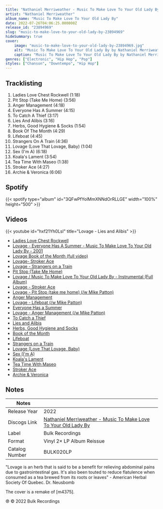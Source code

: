 ```yaml
---
title: "Nathaniel Merriweather - Music To Make Love To Your Old Lady By"
artist: "Nathaniel Merriweather"
album_name: "Music To Make Love To Your Old Lady By"
date: 2022-07-26T04:06:25.000000Z
release_id: "23894969"
slug: "music-to-make-love-to-your-old-lady-by-23894969"
hideSummary: true
cover:
    image: "music-to-make-love-to-your-old-lady-by-23894969.jpg"
    alt: "Music To Make Love To Your Old Lady By by Nathaniel Merriweather"
    caption: "Music To Make Love To Your Old Lady By by Nathaniel Merriweather"
genres: ["Electronic", "Hip Hop", "Pop"]
styles: ["Chanson", "Downtempo", "Hip Hop"]
---
```


## Tracklisting
1. Ladies Love Chest Rockwell (1:18)
2. Pit Stop (Take Me Home) (3:56)
3. Anger Management (4:18)
4. Everyone Has A Summer (4:15)
5. To Catch A Thief (3:17)
6. Lies And Alibis (3:16)
7. Herbs, Good Hygiene & Socks (1:54)
8. Book Of The Month (4:29)
9. Lifeboat (4:45)
10. Strangers On A Train (4:36)
11. Lovage (Love That Lovage, Baby) (1:04)
12. Sex (I'm A) (6:18)
13. Koala's Lament (3:54)
14. Tea Time With Maseo (1:38)
15. Stroker Ace (4:27)
16. Archie & Veronica (6:06)


## Spotify
{{< spotify type="album" id="3QFwPfYolMmXNNdOrRLLGE" width="100%" height="500" >}}



## Videos
{{< youtube id="hxf21Yh0LsI" title="Lovage - Lies and Alibis" >}}
- [Ladies Love Chest Rockwell](https://www.youtube.com/watch?v=KhtXq2B4Ogo)
- [Lovage - Everyone Has A Summer - Music To Make Love To Your Old Lady By - 2001](https://www.youtube.com/watch?v=iTeHE1zKnHg)
- [Lovage Book of the Month  (full video)](https://www.youtube.com/watch?v=KwBRkN9__uc)
- [Lovage- Stroker Ace](https://www.youtube.com/watch?v=PIZboBSZiYg)
- [Lovage - Strangers on a Train](https://www.youtube.com/watch?v=9jmK_UTXafs)
- [Pit Stop (Take Me Home)](https://www.youtube.com/watch?v=y3Hm8wJ55wQ)
- [Lovage / Music To Make Love To Your Old Lady By - Instrumental (Full Album)](https://www.youtube.com/watch?v=CbyRp4CX5_0)
- [Lovage - Stroker Ace](https://www.youtube.com/watch?v=6uUvjdSHWeQ)
- [Lovage - Pit Stop (take me home) (/w Mike Patton)](https://www.youtube.com/watch?v=iPXKzHBTSA4)
- [Anger Management](https://www.youtube.com/watch?v=RQvs6dAmlYM)
- [Lovage - Lifeboat (/w Mike Patton)](https://www.youtube.com/watch?v=xu3tzC9evm8)
- [Everyone Has a Summer](https://www.youtube.com/watch?v=8l32OnMUGVc)
- [Lovage - Anger Management (/w Mike Patton)](https://www.youtube.com/watch?v=2P3RTPevirM)
- [To Catch a Thief](https://www.youtube.com/watch?v=8nvzKqia8GM)
- [Lies and Alibis](https://www.youtube.com/watch?v=yPgz_una_nI)
- [Herbs, Good Hygiene and Socks](https://www.youtube.com/watch?v=efRQfNywAxM)
- [Book of the Month](https://www.youtube.com/watch?v=mSSu9jTbqGU)
- [Lifeboat](https://www.youtube.com/watch?v=VwYgkmQF2a8)
- [Strangers on a Train](https://www.youtube.com/watch?v=7KjrrBaNljg)
- [Lovage (Love That Lovage, Baby)](https://www.youtube.com/watch?v=4ZAxmoRbiBE)
- [Sex (I'm A)](https://www.youtube.com/watch?v=TV49MerPUb8)
- [Koala's Lament](https://www.youtube.com/watch?v=vqXggr9cBec)
- [Tea Time With Maseo](https://www.youtube.com/watch?v=j_I4u6qAK3k)
- [Stroker Ace](https://www.youtube.com/watch?v=I6opOz3Y9-w)
- [Archie & Veronica](https://www.youtube.com/watch?v=yCFImkbhZD4)

## Notes
| Notes          |             |
| ---------------| ----------- |
| Release Year   | 2022 |
| Discogs Link   | [Nathaniel Merriweather - Music To Make Love To Your Old Lady By](https://www.discogs.com/release/23894969-Nathaniel-Merriweather-Presents-Lovage-Avec-Michael-Patton-Jennifer-Charles-Music-To-Make-Love-To-Yo) |
| Label          | Bulk Recordings |
| Format         | Vinyl 2× LP Album Reissue |
| Catalog Number | BULK020LP |

"Lovage is an herb that is said to be a benefit for relieving abdominal pains due to gastrointestinal gas. It's also been touted to reduce flatulence when consumed as a tea brewed from its roots or leaves" - American Herbal Society Of Quebec. Dr. Neusbomb

The cover is a remake of [m4375]. 

℗ © 2022 Bulk Recordings
